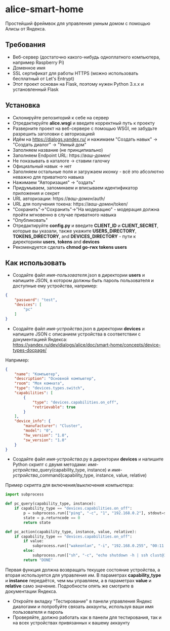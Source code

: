 # alice-smart-home
Простейший фреймвок для управления умным домом с помощью Алисы от Яндекса.

## Требования
* Веб-сервер (достаточно какого-нибудь одноплатного компьютера, например Raspberry Pi)
* Доменное имя
* SSL сертификат для работы HTTPS (можно использовать бесплатный от Let's Entrypt)
* Этот проект основан на Flask, поэтому нужен Python 3.x.x и установленный Flask

## Установка
* Склонируйте репозиторий к себе на сервер
* Отредактируйте __alice.wsgi__ и введите корректный путь к проекту
* Разверните проект на веб-сервере с помощью WSGI, не забудьте разрешить заголовки с авторизацией
* Идём на https://dialogs.yandex.ru/ и нажимаем "Создать навык" -> "Создать диалог" -> "Умный дом"
* Заполняем название (не принципиально)
* Заполняем Endpoint URL: https://_ваш-домен_/
* Не показывать в каталоге -> ставим галочку
* Официальный навык -> нет
* Заполняем остальные поля и загружаем иконку - всё это абсолютно неважно для приватного навыка
* Нажимаем "Авторизация" -> "оздать"
* Придумываем, запоминаем и вписываем идентификатор приложения и секрет
* URL авторизации: https://_ваш-домен_/auth/
* URL для получения токена: https://_ваш-домен_/token/
* "Сохранить"->"Cохранить"->"На модерацию" - модерация должна пройти мгновенно в случае приватного навыка
* "Опубликовать"
* Отредактируйте __config.py__ и введите __CLIENT_ID__ и __CLIENT_SECRET__, которые вы указали, также укажите __USERS_DIRECTORY__, __TOKENS_DIRECTORY__, and __DEVICES_DIRECTORY__ - пути к директориям __users__, __tokens__ and __devices__
* Рекомендуется сделать __chmod go-rwx tokens users__

## Как использовать
* Создайте файл _имя-пользователя_.json в директории __users__ и напишите JSON, в котором должны быть пароль пользователя и доступные ему устройства, например:
```json
{
    "password": "test",
    "devices": [
        "pc"
    ]
}
```

* Создайте файл _имя-устройства_.json в директории __devices__ и напишите JSON с описанием устройства в соответствии с документацией Яндекса: https://yandex.ru/dev/dialogs/alice/doc/smart-home/concepts/device-types-docpage/

Например:
```json
{
    "name": "Компьютер",
    "description": "Основной компьютер",
    "room": "Моя комната",
    "type": "devices.types.switch",
    "capabilities": [
        {
            "type": "devices.capabilities.on_off",
            "retrievable": true
        }
    ],
    "device_info": {
        "manufacturer": "Cluster",
        "model": "0",
        "hw_version": "1.0",
        "sw_version": "1.0"
    }
}
```
* Создайте файл _имя-устройства_.py в директории __devices__ и напишите Python скрипт с двумя методами: *имя-устройства*_query(capability_type, instance) и *имя-устройства*_command(capability_type, instance, value, relative)

Пример скрипта для включения/выключения компьютера:
```python
import subprocess

def pc_query(capability_type, instance):
    if capability_type == "devices.capabilities.on_off":
        p = subprocess.run(["ping", "-c", "1", "192.168.0.2"], stdout=subprocess.PIPE)
        state = p.returncode == 0
        return state

def pc_action(capability_type, instance, value, relative):
    if capability_type == "devices.capabilities.on_off":
        if value:
            subprocess.run(["wakeonlan", "-i", "192.168.0.255", "00:11:22:33:44:55"])
        else:
            subprocess.run(["sh", "-c", "echo shutdown -h | ssh clust@192.168.0.2"])
        return "DONE"
```
Первая функция должна возвращать текущее состояние устройства, а вторая используется для управления им. В параметрах __capability_type__ и __instance__ передаётся, чем мы управляем, а в параметрах __value__ и __relative__ само значение. Подробности опять же смотрите в документации Яндекса.

* Откройте вкладку "Тестирование" в панели управления Яндекс диалогами и попробуйте связать аккаунты, используя ваши имя пользователя и пароль
* Проверяйте, должно работать как в панели для тестирования, так и на всех устройствах привязанных к вашему аккаунту
